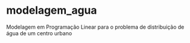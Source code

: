# modelagem_agua
Modelagem em Programação Linear para o problema de distribuição de água de um centro urbano
